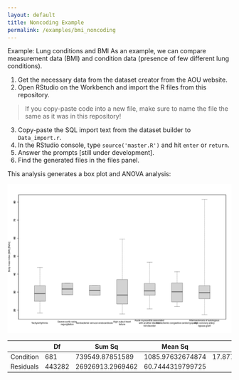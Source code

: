 ```yaml
---
layout: default
title: Noncoding Example
permalink: /examples/bmi_noncoding
---
```


Example: Lung conditions and BMI
As an example, we can compare measurement data (BMI) and condition data (presence of few different lung conditions). 

1. Get the necessary data from the dataset creator from the AOU website.
2. Open RStudio on the Workbench and import the R files from this repository.

> If you copy-paste code into a new file, make sure to name the file the same as it was in this repository!

3. Copy-paste the SQL import text from the dataset builder to `Data_import.r`.
4. In the RStudio console, type `source('master.R')` and hit `enter` or `return`.
5. Answer the prompts [still under development].
6. Find the generated files in the files panel.

This analysis generates a box plot and ANOVA analysis:

![boxplot of conditions relative to BMI](./assets/images/plot_cnd_meas.png)



|           | Df     | Sum Sq           | Mean Sq          | F value          | Pr(>F) | 
|-----------|--------|------------------|------------------|------------------|--------| 
| Condition | 681    | 739549.87851589  | 1085.97632674874 | 17.8777921095185 | 0      |
| Residuals | 443282 | 26926913.2969462 | 60.7444319799725 |                  |        |
